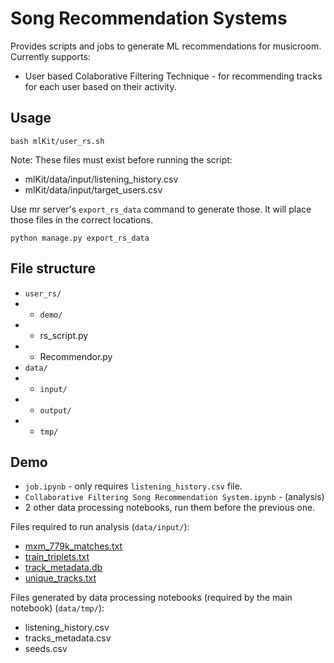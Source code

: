 # Song Recommendation Systems

Provides scripts and jobs to generate ML recommendations for musicroom.
Currently supports:
- User based Colaborative Filtering Technique - for recommending tracks for each user based on their activity.

## Usage

```
bash mlKit/user_rs.sh
```

Note: These files must exist before running the script:
- mlKit/data/input/listening_history.csv
- mlKit/data/input/target_users.csv

Use mr server's `export_rs_data` command to generate those. It will place those files in the correct locations.

```
python manage.py export_rs_data
```

## File structure

- `user_rs/`
- - `demo/`
- - rs_script.py
- - Recommendor.py
- `data/`
- - `input/`
- - `output/`
- - `tmp/`

## Demo

- `job.ipynb` - only requires `listening_history.csv` file.
- `Collaborative Filtering Song Recommendation System.ipynb` - (analysis)
- 2 other data processing notebooks, run them before the previous one.

 Files required to run analysis (`data/input/`):
- [mxm_779k_matches.txt](http://millionsongdataset.com/sites/default/files/AdditionalFiles/mxm_779k_matches.txt.zip)
- [train_triplets.txt](http://millionsongdataset.com/sites/default/files/challenge/train_triplets.txt.zip)
- [track_metadata.db](http://millionsongdataset.com/sites/default/files/AdditionalFiles/track_metadata.db)
- [unique_tracks.txt](http://millionsongdataset.com/sites/default/files/AdditionalFiles/unique_tracks.txt)

 Files generated by data processing notebooks (required by the main notebook) (`data/tmp/`):
 - listening_history.csv
 - tracks_metadata.csv
 - seeds.csv

